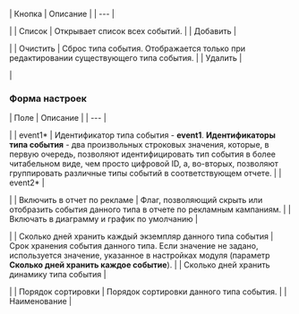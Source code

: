 | Кнопка | Описание |
| --- |

|
| Список | Открывает список всех событий. |
| Добавить |

|
| Очистить | Сброс типа события. Отображается только при редактировании существующего типа события. |
| Удалить |

|

### Форма настроек

| Поле | Описание |
| --- |

|
| event1\* | Идентификатор типа события - **event1**.   **Идентификаторы типа события** - два произвольных строковых значения, которые, в первую очередь, позволяют идентифицировать тип события в более читабельном виде, чем просто цифровой ID, а, во-вторых, позволяют группировать различные типы событий в соответствующем отчете. |
| event2\* |

|
| Включить в отчет по рекламе | Флаг, позволяющий скрыть или отобразить события данного типа в отчете по рекламным кампаниям. |
| Включать в диаграмму и график по умолчанию |

|
| Сколько дней хранить каждый экземпляр данного типа события | Срок хранения события данного типа. Если значение не задано, используется значение, указанное в настройках модуля (параметр **Сколько дней хранить каждое событие**). |
| Сколько дней хранить динамику типа события |

|
| Порядок сортировки | Порядок сортировки данного типа события. |
| Наименование |